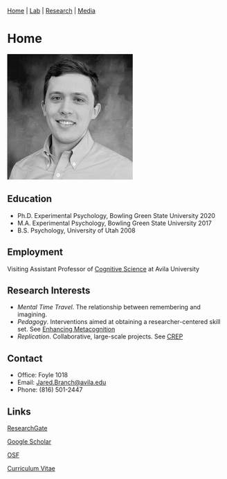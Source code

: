 [Home](https://jaredbranch.github.io/) | [Lab](https://jaredbranch.github.io/lab) | [Research](https://jaredbranch.github.io/research) | [Media](https://jaredbranch.github.io/media)
# Home
![](BranchJ(2).jpg)
  

## Education
* Ph.D. Experimental Psychology, Bowling Green State University 2020
* M.A. Experimental Psychology, Bowling Green State University 2017
* B.S. Psychology, University of Utah 2008


## Employment
Visiting Assistant Professor of [Cognitive Science](https://www.avila.edu/academics/schools-colleges/college-of-liberal-arts-social-sciences/undergraduate-psychology/cognitive-science) at Avila University

## Research Interests
- <em>Mental Time Travel</em>. The relationship between remembering and imagining.
- <em>Pedagogy</em>. Interventions aimed at obtaining a researcher-centered skill set. See [Enhancing Metacognition](https://sites.google.com/site/ttmcollaboration/home)
- <em>Replication</em>. Collaborative, large-scale projects. See [CREP](https://osf.io/wfc6u/)

## Contact

* Office: Foyle 1018
* Email: [Jared.Branch@avila.edu](mailto:Jared.Branch@avila.edu)
* Phone: (816) 501-2447

## Links
[ResearchGate](https://www.researchgate.net/profile/Jared_Branch)

[Google Scholar](https://scholar.google.com/citations?user=HnuYVnsAAAAJ&hl=en)

[OSF](https://osf.io/3b7eg/)

[Curriculum Vitae](https://drive.google.com/file/d/1Q0JiuC8dcB6SHJw_LV9OQMuo799ARIL_/view?usp=sharing)

